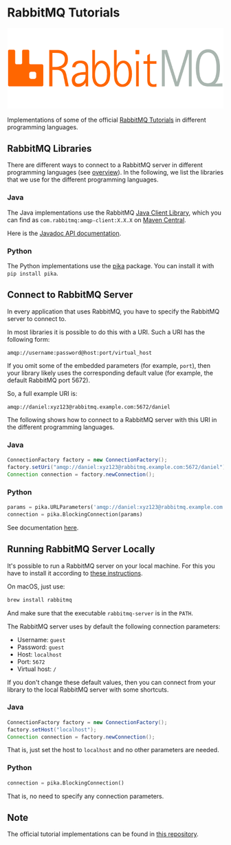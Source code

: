 # RabbitMQ Tutorials

![RabbitMQ Logo](rabbitmq.png)

Implementations of some of the official [RabbitMQ Tutorials](http://www.rabbitmq.com/getstarted.html) in different programming languages.

## RabbitMQ Libraries

There are different ways to connect to a RabbitMQ server in different programming languages (see [overview](http://www.rabbitmq.com/devtools.html)). In the following, we list the libraries that we use for the different programming languages.

### Java

The Java implementations use the RabbitMQ [Java Client Library](http://www.rabbitmq.com/java-client.html), which you can find as `com.rabbitmq:amqp-client:X.X.X` on [Maven Central](http://search.maven.org/#search%7Cga%7C1%7Cg%3A%22com.rabbitmq%22%20a%3A%22amqp-client%22).

Here is the [Javadoc API documentation](http://www.rabbitmq.com/releases/rabbitmq-java-client/current-javadoc/index.html?overview-summary.html).

### Python

The Python implementations use the [pika](https://pika.readthedocs.io/en/latest/) package. You can install it with `pip install pika`.

## Connect to RabbitMQ Server

In every application that uses RabbitMQ, you have to specify the RabbitMQ server to connect to.

In most libraries it is possible to do this with a URI. Such a URI has the following form:

~~~
amqp://username:password@host:port/virtual_host
~~~

If you omit some of the embedded parameters (for example, `port`), then your library likely uses the corresponding default value (for example, the default RabbitMQ port 5672).

So, a full example URI is:

~~~
amqp://daniel:xyz123@rabbitmq.example.com:5672/daniel
~~~

The following shows how to connect to a RabbitMQ server with this URI in the different programming languages.

### Java

~~~java
ConnectionFactory factory = new ConnectionFactory();
factory.setUri("amqp://daniel:xyz123@rabbitmq.example.com:5672/daniel");
Connection connection = factory.newConnection();
~~~

### Python

~~~python
params = pika.URLParameters('amqp://daniel:xyz123@rabbitmq.example.com:5672/daniel')
connection = pika.BlockingConnection(params)
~~~

See documentation [here](http://pika.readthedocs.io/en/latest/examples/using_urlparameters.html).

## Running RabbitMQ Server Locally

It's possible to run a RabbitMQ server on your local machine. For this you have to install it according to [these instructions](http://www.rabbitmq.com/download.html).

On macOS, just use:

~~~bash
brew install rabbitmq
~~~

And make sure that the executable `rabbitmq-server` is in the `PATH`.

The RabbitMQ server uses by default the following connection parameters:

- Username: `guest`
- Password: `guest`
- Host: `localhost`
- Port: `5672`
- Virtual host: `/`

If you don't change these default values, then you can connect from your library to the local RabbitMQ server with some shortcuts.

### Java

~~~java
ConnectionFactory factory = new ConnectionFactory();
factory.setHost("localhost");
Connection connection = factory.newConnection();
~~~

That is, just set the host to `localhost` and no other parameters are needed.

### Python

~~~python
connection = pika.BlockingConnection()
~~~

That is, no need to specify any connection parameters.

## Note

The official tutorial implementations can be found in [this repository](https://github.com/rabbitmq/rabbitmq-tutorials).
